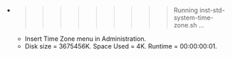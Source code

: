 * >>>>>>>>> Running inst-std-system-time-zone.sh ...
  * Insert Time Zone menu in Administration.
  * Disk size = 3675456K. Space Used = 4K. Runtime = 00:00:00:01.
